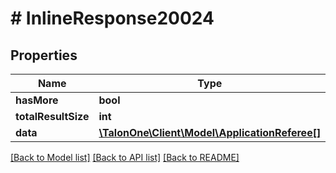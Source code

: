 # # InlineResponse20024

## Properties

Name | Type | Description | Notes
------------ | ------------- | ------------- | -------------
**hasMore** | **bool** |  | 
**totalResultSize** | **int** |  | 
**data** | [**\TalonOne\Client\Model\ApplicationReferee[]**](ApplicationReferee.md) |  | 

[[Back to Model list]](../../README.md#documentation-for-models) [[Back to API list]](../../README.md#documentation-for-api-endpoints) [[Back to README]](../../README.md)


